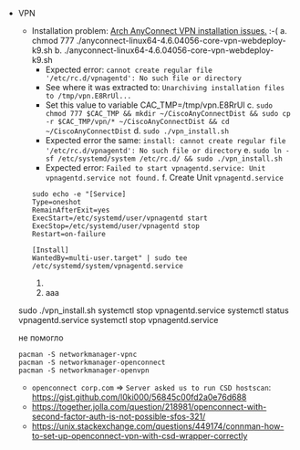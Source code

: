 * VPN
  * Installation problem: [Arch AnyConnect VPN installation issues.](https://bbs.archlinux.org/viewtopic.php?id=237621) :-(
     a. chmod 777 ./anyconnect-linux64-4.6.04056-core-vpn-webdeploy-k9.sh
     b. ./anyconnect-linux64-4.6.04056-core-vpn-webdeploy-k9.sh
       * Expected error: `cannot create regular file '/etc/rc.d/vpnagentd': No such file or directory`
       * See where it was extracted to: `Unarchiving installation files to /tmp/vpn.E8RrUl...`
       * Set this value to variable CAC_TMP=/tmp/vpn.E8RrUl
     c. `sudo chmod 777 $CAC_TMP && mkdir ~/CiscoAnyConnectDist && sudo cp -r $CAC_TMP/vpn/* ~/CiscoAnyConnectDist && cd ~/CiscoAnyConnectDist`
     d.  `sudo ./vpn_install.sh`
       * Expected error the same: `install: cannot create regular file '/etc/rc.d/vpnagentd': No such file or directory`
     e.  `sudo ln -sf /etc/systemd/system /etc/rc.d/ && sudo ./vpn_install.sh`
       * Expected error: `Failed to start vpnagentd.service: Unit vpnagentd.service not found.` 
     f. Create Unit `vpnagentd.service`
     ```  
     sudo echo -e "[Service] 
     Type=oneshot
     RemainAfterExit=yes
     ExecStart=/etc/systemd/user/vpnagentd start
     ExecStop=/etc/systemd/user/vpnagentd stop
     Restart=on-failure

     [Install]
     WantedBy=multi-user.target" | sudo tee /etc/systemd/system/vpnagentd.service
     ```
     1. 
     1. aaa
    
  sudo ./vpn_install.sh
  systemctl stop vpnagentd.service
  systemctl status vpnagentd.service
  systemctl stop vpnagentd.service
  

  
  не помогло
  ``` 
  pacman -S networkmanager-vpnc
  pacman -S networkmanager-openconnect
  pacman -S networkmanager-openvpn
  ````
  * `openconnect corp.com` => `Server asked us to run CSD hostscan`: https://gist.github.com/l0ki000/56845c00fd2a0e76d688
  * https://together.jolla.com/question/218981/openconnect-with-second-factor-auth-is-not-possible-sfos-321/
  * https://unix.stackexchange.com/questions/449174/connman-how-to-set-up-openconnect-vpn-with-csd-wrapper-correctly
